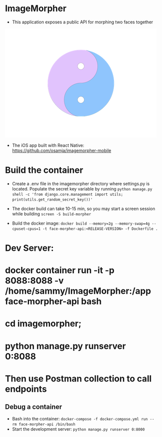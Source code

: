 # ImageMorpher
* This application exposes a public API for morphing two faces together

![Image Morpher](docs/yin-yang.png "Image Morpher")

* The iOS app built with React Native: https://github.com/osamja/imagemorpher-mobile

# Build the container
- Create a .env file in the imagemorpher directory where settings.py is located.  Populate the secret key variable by running `python manage.py shell -c 'from django.core.management import utils; print(utils.get_random_secret_key())'`

- The docker build can take 10-15 min, so you may start a screen session while building `screen -S build-morpher`
   
- Build the docker image: `docker build --memory=2g --memory-swap=4g --cpuset-cpus=1 -t face-morpher-api:<RELEASE-VERSION> -f Dockerfile .`
# Dev Server:
#   docker container run -it -p 8088:8088 -v /home/sammy/ImageMorpher:/app face-morpher-api bash
#   cd imagemorpher;
#   python manage.py runserver 0:8088
# Then use Postman collection to call endpoints

## Debug a container

- Bash into the container: `docker-compose -f docker-compose.yml run --rm face-morpher-api /bin/bash`
- Start the development server: `python manage.py runserver 0:8000`
